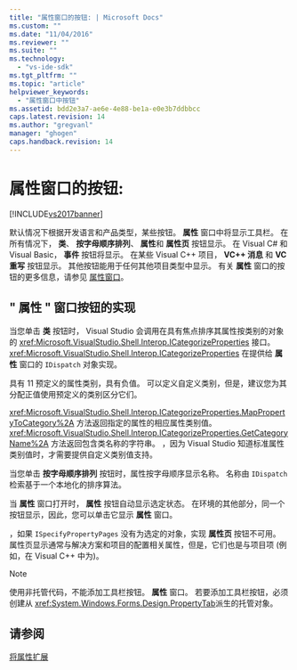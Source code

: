 ```yaml
---
title: "属性窗口的按钮: | Microsoft Docs"
ms.custom: ""
ms.date: "11/04/2016"
ms.reviewer: ""
ms.suite: ""
ms.technology: 
  - "vs-ide-sdk"
ms.tgt_pltfrm: ""
ms.topic: "article"
helpviewer_keywords: 
  - "属性窗口中按钮"
ms.assetid: bdd2e3a7-ae6e-4e88-be1a-e0e3b7ddbbcc
caps.latest.revision: 14
ms.author: "gregvanl"
manager: "ghogen"
caps.handback.revision: 14
---
```

# 属性窗口的按钮:
[!INCLUDE[vs2017banner](../../code-quality/includes/vs2017banner.md)]

默认情况下根据开发语言和产品类型，某些按钮。 **属性** 窗口中将显示工具栏。  在所有情况下， **类**、 **按字母顺序排列**、 **属性**和 **属性页** 按钮显示。  在 Visual C\# 和 Visual Basic， **事件** 按钮将显示。  在某些 Visual C\+\+ 项目， **VC\+\+ 消息** 和 **VC 重写** 按钮显示。  其他按钮能用于任何其他项目类型中显示。  有关 **属性** 窗口的按钮的更多信息，请参见 [属性窗口](../../ide/reference/properties-window.md)。  
  
## " 属性 " 窗口按钮的实现  
 当您单击 **类** 按钮时， Visual Studio 会调用在具有焦点排序其属性按类别的对象的 <xref:Microsoft.VisualStudio.Shell.Interop.ICategorizeProperties> 接口。  <xref:Microsoft.VisualStudio.Shell.Interop.ICategorizeProperties> 在提供给 **属性** 窗口的 `IDispatch` 对象实现。  
  
 具有 11 预定义的属性类别，具有负值。  可以定义自定义类别，但是，建议您为其分配正值使用预定义的类别区分它们。  
  
 <xref:Microsoft.VisualStudio.Shell.Interop.ICategorizeProperties.MapPropertyToCategory%2A> 方法返回指定的属性的相应属性类别值。  <xref:Microsoft.VisualStudio.Shell.Interop.ICategorizeProperties.GetCategoryName%2A> 方法返回包含类名称的字符串。  ，因为 Visual Studio 知道标准属性类别值时，才需要提供自定义类别值支持。  
  
 当您单击 **按字母顺序排列** 按钮时，属性按字母顺序显示名称。  名称由 `IDispatch` 检索基于一个本地化的排序算法。  
  
 当 **属性** 窗口打开时， **属性** 按钮自动显示选定状态。  在环境的其他部分，同一个按钮显示，因此，您可以单击它显示 **属性** 窗口。  
  
 ，如果 `ISpecifyPropertyPages` 没有为选定的对象，实现 **属性页** 按钮不可用。  属性页显示通常与解决方案和项目的配置相关属性，但是，它们也是与项目项 \(例如，在 Visual C\+\+ 中为\)。  
  
> [!NOTE]
>  使用非托管代码，不能添加工具栏按钮。 **属性** 窗口。  若要添加工具栏按钮，必须创建从 <xref:System.Windows.Forms.Design.PropertyTab>派生的托管对象。  
  
## 请参阅  
 [将属性扩展](../../extensibility/internals/extending-properties.md)